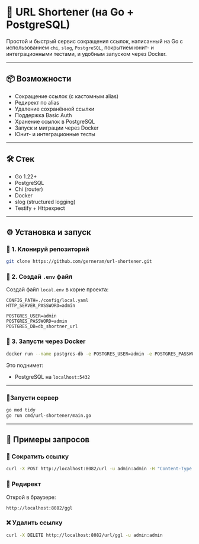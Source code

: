 # 🚀 URL Shortener (на Go + PostgreSQL)

Простой и быстрый сервис сокращения ссылок, написанный на Go с использованием `chi`, `slog`, `PostgreSQL`, покрытием юнит- и интеграционными тестами, и удобным запуском через Docker.

---

## 📦 Возможности

- Сокращение ссылок (с кастомным alias)
- Редирект по alias
- Удаление сохранённой ссылки
- Поддержка Basic Auth
- Хранение ссылок в PostgreSQL
- Запуск и миграции через Docker
- Юнит- и интеграционные тесты

---

## 🛠 Стек

- Go 1.22+
- PostgreSQL
- Chi (router)
- Docker
- slog (structured logging)
- Testify + Httpexpect

---

## ⚙️ Установка и запуск

### 🔧 1. Клонируй репозиторий

```bash
git clone https://github.com/gerneram/url-shortener.git
```

### 🧪 2. Создай `.env` файл

Создай файл `local.env` в корне проекта:

```env
CONFIG_PATH=./config/local.yaml
HTTP_SERVER_PASSWORD=admin

POSTGRES_USER=admin
POSTGRES_PASSWORD=admin
POSTGRES_DB=db_shortner_url
```

### 🐳 3. Запусти через Docker

```bash
docker run --name postgres-db -e POSTGRES_USER=admin -e POSTGRES_PASSWORD=admin -e POSTGRES_DB=db_shortner_url -p 5432:5432 -d postgres:latest
```

Это поднимет:

- PostgreSQL на `localhost:5432`

---

### 🚀Запусти сервер
```bash
go mod tidy  
go run cmd/url-shortener/main.go 
```
---
## 📮 Примеры запросов

### 🔗 Сократить ссылку

```bash
curl -X POST http://localhost:8082/url -u admin:admin -H "Content-Type: application/json" -d '{"url": "https://google.com", "alias": "ggl"}'
```

### 🔁 Редирект

Открой в браузере:

```
http://localhost:8082/ggl
```

### ❌ Удалить ссылку

```bash
curl -X DELETE http://localhost:8082/url/ggl -u admin:admin
```
